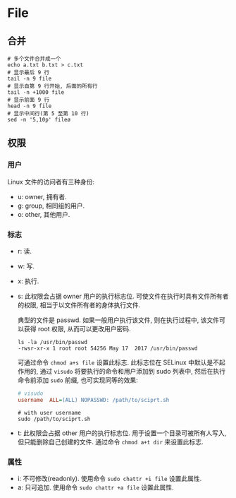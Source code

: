 # File

## 合并
```shell
# 多个文件合并成一个
echo a.txt b.txt > c.txt
# 显示最后 9 行
tail -n 9 file
# 显示自第 9 行开始, 后面的所有行
tail -n +1000 file
# 显示前面 9 行
head -n 9 file
# 显示中间行(第 5 至第 10 行)
sed -n '5,10p' fileø
```

## 权限
### 用户
Linux 文件的访问者有三种身份:
* u: owner, 拥有者.
* g: group, 相同组的用户.
* o: other, 其他用户.

### 标志
* r: 读.
* w: 写.
* x: 执行.
* s: 此权限会占据 owner 用户的执行标志位. 可使文件在执行时具有文件所有者的权限, 相当于以文件所有者的身体执行文件.

    典型的文件是 passwd. 如果一般用户执行该文件, 则在执行过程中, 该文件可以获得 root 权限, 从而可以更改用户密码.
    
    ```shell
    ls -la /usr/bin/passwd
    -rwsr-xr-x 1 root root 54256 May 17  2017 /usr/bin/passwd
    ```
    
    可通过命令 `chmod a+s file` 设置此标志.
    此标志位在 SELinux 中默认是不起作用的, 通过 `visudo` 将要执行的命令和用户添加到 sudo 列表中, 然后在执行命令前添加 `sudo` 前缀, 也可实现同等的效果:
    ```ini
    # visudo
    username  ALL=(ALL) NOPASSWD: /path/to/sciprt.sh
    ```
    
    ```shell
    # with user username
    sudo /path/to/sciprt.sh
    ```
    
* t: 此权限会占据 other 用户的执行标志位. 用于设置一个目录可被所有人写入, 但只能删除自己创建的文件. 通过命令 `chmod a+t dir` 来设置此标志.

### 属性
* i: 不可修改(readonly). 使用命令 `sudo chattr +i file` 设置此属性.
* a: 只可追加. 使用命令 `sudo chattr +a file` 设置此属性.
